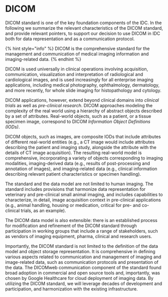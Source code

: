 # DICOM

DICOM standard is one of the key foundation components of the IDC. In the following we summarize the relevant characteristics of the DICOM standard, and provide relevant pointers, to support our decision to use DICOM in IDC both for data representation and as a communication protocol.

{% hint style="info" %}
DICOM is the comprehensive standard for the management and communication of medical imaging information and imaging-related data. 
{% endhint %}

DICOM is used universally in clinical operations involving acquisition, communication, visualization and interpretation of radiological and cardiological images, and is used increasingly for all enterprise imaging applications, including medical photography, ophthalmology, dermatology, and more recently, for whole slide imaging for histopathology and cytology. 

DICOM applications, however, extend beyond clinical domains into _clinical trials_ as well as _pre-clinical research_. DICOM approaches modeling the complexity of the real world using a hierarchy of abstract objects described by a set of attributes. Real-world objects, such as a patient, or a tissue specimen image, correspond to DICOM _Information Object Definitions \(IODs\)_. 

DICOM objects, such as images, are composite IODs that include attributes of different real-world entities \(e.g., a CT image would include attributes describing the patient and imaging study, alongside the attribute with the details of CT image acquisition\). The resulting real-world model is comprehensive, incorporating a variety of objects corresponding to imaging modalities, imaging-derived data \(e.g., results of post-processing and annotation of images\), and imaging-related data \(e.g., clinical information describing relevant patient characteristics or specimen handling\). 

The standard and the data model are not limited to human imaging. The standard includes provisions that harmonize data representation for veterinary and pre-clinical small animal imaging, and includes capabilities to characterize, in detail, image acquisition context in pre-clinical applications \(e.g., animal handling, housing or medication, critical for pre- and co-clinical trials, as an example\). 

The DICOM data model is also extensible: there is an established process for modification and refinement of the DICOM standard through participation in working groups that include a range of stakeholders, such as vendors of imaging equipment, pharma, clinical and research users. 

Importantly, the DICOM standard is not limited to the definition of the data model and object storage representation. It is comprehensive in defining various aspects related to communication and management of imaging and image-related data, such as communication protocols and presentation of the data. The DICOMweb communication component of the standard found broad adoption in commercial and open source tools and, importantly, was chosen by Google Healthcare for cloud deployment of imaging data. By utilizing the DICOM standard, we will leverage decades of development and participation, and harmonization with the existing infrastructure.

